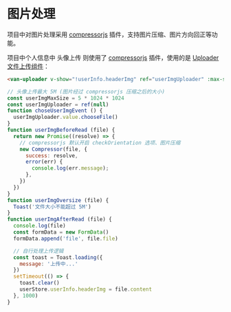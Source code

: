 # 图片处理

项目中对图片处理采用 [compressorjs](https://fengyuanchen.github.io/compressorjs/) 插件，支持图片压缩、图片方向回正等功能。

项目中个人信息中 头像上传 则使用了 [compressorjs](https://fengyuanchen.github.io/compressorjs/) 插件，使用的是 [Uploader 文件上传组件](https://vant-contrib.gitee.io/vant/#/zh-CN/uploader)：

```html
<van-uploader v-show="!userInfo.headerImg" ref="userImgUploader" :max-size="userImgMaxSize" @oversize="userImgOversize" :before-read="userImgBeforeRead" :after-read="userImgAfterRead" preview-size="68" />
```

```js
// 头像上传最大 5M (图片经过 compressorjs 压缩之后的大小)
const userImgMaxSize = 5 * 1024 * 1024
const userImgUploader = ref(null)
function choseUserImgEvent () {
  userImgUploader.value.chooseFile()
}
function userImgBeforeRead (file) {
  return new Promise((resolve) => {
    // compressorjs 默认开启 checkOrientation 选项、图片压缩
    new Compressor(file, {
      success: resolve,
      error(err) {
        console.log(err.message);
      },
    })
  })
}
function userImgOversize (file) {
  Toast('文件大小不能超过 5M')
}
function userImgAfterRead (file) {
  console.log(file)
  const formData = new FormData()
  formData.append('file', file.file)

  // 自行处理上传逻辑
  const toast = Toast.loading({
    message: '上传中...'
  })
  setTimeout(() => {
    toast.clear()
    userStore.userInfo.headerImg = file.content
  }, 1000)
}
```

